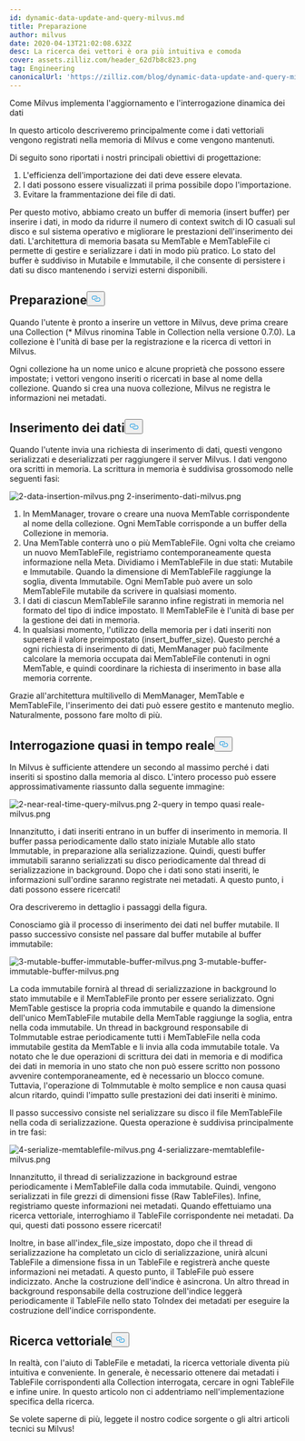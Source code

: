 ```yaml
---
id: dynamic-data-update-and-query-milvus.md
title: Preparazione
author: milvus
date: 2020-04-13T21:02:08.632Z
desc: La ricerca dei vettori è ora più intuitiva e comoda
cover: assets.zilliz.com/header_62d7b8c823.png
tag: Engineering
canonicalUrl: 'https://zilliz.com/blog/dynamic-data-update-and-query-milvus'
---
```

<custom-h1>Come Milvus implementa l'aggiornamento e l'interrogazione dinamica dei dati</custom-h1><p>In questo articolo descriveremo principalmente come i dati vettoriali vengono registrati nella memoria di Milvus e come vengono mantenuti.</p>
<p>Di seguito sono riportati i nostri principali obiettivi di progettazione:</p>
<ol>
<li>L'efficienza dell'importazione dei dati deve essere elevata.</li>
<li>I dati possono essere visualizzati il prima possibile dopo l'importazione.</li>
<li>Evitare la frammentazione dei file di dati.</li>
</ol>
<p>Per questo motivo, abbiamo creato un buffer di memoria (insert buffer) per inserire i dati, in modo da ridurre il numero di context switch di IO casuali sul disco e sul sistema operativo e migliorare le prestazioni dell'inserimento dei dati. L'architettura di memoria basata su MemTable e MemTableFile ci permette di gestire e serializzare i dati in modo più pratico. Lo stato del buffer è suddiviso in Mutabile e Immutabile, il che consente di persistere i dati su disco mantenendo i servizi esterni disponibili.</p>
<h2 id="Preparation" class="common-anchor-header">Preparazione<button data-href="#Preparation" class="anchor-icon" translate="no">
      <svg translate="no"
        aria-hidden="true"
        focusable="false"
        height="20"
        version="1.1"
        viewBox="0 0 16 16"
        width="16"
      >
        <path
          fill="#0092E4"
          fill-rule="evenodd"
          d="M4 9h1v1H4c-1.5 0-3-1.69-3-3.5S2.55 3 4 3h4c1.45 0 3 1.69 3 3.5 0 1.41-.91 2.72-2 3.25V8.59c.58-.45 1-1.27 1-2.09C10 5.22 8.98 4 8 4H4c-.98 0-2 1.22-2 2.5S3 9 4 9zm9-3h-1v1h1c1 0 2 1.22 2 2.5S13.98 12 13 12H9c-.98 0-2-1.22-2-2.5 0-.83.42-1.64 1-2.09V6.25c-1.09.53-2 1.84-2 3.25C6 11.31 7.55 13 9 13h4c1.45 0 3-1.69 3-3.5S14.5 6 13 6z"
        ></path>
      </svg>
    </button></h2><p>Quando l'utente è pronto a inserire un vettore in Milvus, deve prima creare una Collection (* Milvus rinomina Table in Collection nella versione 0.7.0). La collezione è l'unità di base per la registrazione e la ricerca di vettori in Milvus.</p>
<p>Ogni collezione ha un nome unico e alcune proprietà che possono essere impostate; i vettori vengono inseriti o ricercati in base al nome della collezione. Quando si crea una nuova collezione, Milvus ne registra le informazioni nei metadati.</p>
<h2 id="Data-Insertion" class="common-anchor-header">Inserimento dei dati<button data-href="#Data-Insertion" class="anchor-icon" translate="no">
      <svg translate="no"
        aria-hidden="true"
        focusable="false"
        height="20"
        version="1.1"
        viewBox="0 0 16 16"
        width="16"
      >
        <path
          fill="#0092E4"
          fill-rule="evenodd"
          d="M4 9h1v1H4c-1.5 0-3-1.69-3-3.5S2.55 3 4 3h4c1.45 0 3 1.69 3 3.5 0 1.41-.91 2.72-2 3.25V8.59c.58-.45 1-1.27 1-2.09C10 5.22 8.98 4 8 4H4c-.98 0-2 1.22-2 2.5S3 9 4 9zm9-3h-1v1h1c1 0 2 1.22 2 2.5S13.98 12 13 12H9c-.98 0-2-1.22-2-2.5 0-.83.42-1.64 1-2.09V6.25c-1.09.53-2 1.84-2 3.25C6 11.31 7.55 13 9 13h4c1.45 0 3-1.69 3-3.5S14.5 6 13 6z"
        ></path>
      </svg>
    </button></h2><p>Quando l'utente invia una richiesta di inserimento di dati, questi vengono serializzati e deserializzati per raggiungere il server Milvus. I dati vengono ora scritti in memoria. La scrittura in memoria è suddivisa grossomodo nelle seguenti fasi:</p>
<p>
  
   <span class="img-wrapper"> <img translate="no" src="https://assets.zilliz.com/2_data_insertion_milvus_99448bae50.png" alt="2-data-insertion-milvus.png" class="doc-image" id="2-data-insertion-milvus.png" />
   </span> <span class="img-wrapper"> <span>2-inserimento-dati-milvus.png</span> </span></p>
<ol>
<li>In MemManager, trovare o creare una nuova MemTable corrispondente al nome della collezione. Ogni MemTable corrisponde a un buffer della Collezione in memoria.</li>
<li>Una MemTable conterrà uno o più MemTableFile. Ogni volta che creiamo un nuovo MemTableFile, registriamo contemporaneamente questa informazione nella Meta. Dividiamo i MemTableFile in due stati: Mutabile e Immutabile. Quando la dimensione di MemTableFile raggiunge la soglia, diventa Immutabile. Ogni MemTable può avere un solo MemTableFile mutabile da scrivere in qualsiasi momento.</li>
<li>I dati di ciascun MemTableFile saranno infine registrati in memoria nel formato del tipo di indice impostato. Il MemTableFile è l'unità di base per la gestione dei dati in memoria.</li>
<li>In qualsiasi momento, l'utilizzo della memoria per i dati inseriti non supererà il valore preimpostato (insert_buffer_size). Questo perché a ogni richiesta di inserimento di dati, MemManager può facilmente calcolare la memoria occupata dai MemTableFile contenuti in ogni MemTable, e quindi coordinare la richiesta di inserimento in base alla memoria corrente.</li>
</ol>
<p>Grazie all'architettura multilivello di MemManager, MemTable e MemTableFile, l'inserimento dei dati può essere gestito e mantenuto meglio. Naturalmente, possono fare molto di più.</p>
<h2 id="Near-Real-time-Query" class="common-anchor-header">Interrogazione quasi in tempo reale<button data-href="#Near-Real-time-Query" class="anchor-icon" translate="no">
      <svg translate="no"
        aria-hidden="true"
        focusable="false"
        height="20"
        version="1.1"
        viewBox="0 0 16 16"
        width="16"
      >
        <path
          fill="#0092E4"
          fill-rule="evenodd"
          d="M4 9h1v1H4c-1.5 0-3-1.69-3-3.5S2.55 3 4 3h4c1.45 0 3 1.69 3 3.5 0 1.41-.91 2.72-2 3.25V8.59c.58-.45 1-1.27 1-2.09C10 5.22 8.98 4 8 4H4c-.98 0-2 1.22-2 2.5S3 9 4 9zm9-3h-1v1h1c1 0 2 1.22 2 2.5S13.98 12 13 12H9c-.98 0-2-1.22-2-2.5 0-.83.42-1.64 1-2.09V6.25c-1.09.53-2 1.84-2 3.25C6 11.31 7.55 13 9 13h4c1.45 0 3-1.69 3-3.5S14.5 6 13 6z"
        ></path>
      </svg>
    </button></h2><p>In Milvus è sufficiente attendere un secondo al massimo perché i dati inseriti si spostino dalla memoria al disco. L'intero processo può essere approssimativamente riassunto dalla seguente immagine:</p>
<p>
  
   <span class="img-wrapper"> <img translate="no" src="https://assets.zilliz.com/2_near_real_time_query_milvus_f3cfdd00fb.png" alt="2-near-real-time-query-milvus.png" class="doc-image" id="2-near-real-time-query-milvus.png" />
   </span> <span class="img-wrapper"> <span>2-query in tempo quasi reale-milvus.png</span> </span></p>
<p>Innanzitutto, i dati inseriti entrano in un buffer di inserimento in memoria. Il buffer passa periodicamente dallo stato iniziale Mutable allo stato Immutable, in preparazione alla serializzazione. Quindi, questi buffer immutabili saranno serializzati su disco periodicamente dal thread di serializzazione in background. Dopo che i dati sono stati inseriti, le informazioni sull'ordine saranno registrate nei metadati. A questo punto, i dati possono essere ricercati!</p>
<p>Ora descriveremo in dettaglio i passaggi della figura.</p>
<p>Conosciamo già il processo di inserimento dei dati nel buffer mutabile. Il passo successivo consiste nel passare dal buffer mutabile al buffer immutabile:</p>
<p>
  
   <span class="img-wrapper"> <img translate="no" src="https://assets.zilliz.com/3_mutable_buffer_immutable_buffer_milvus_282b66c5fe.png" alt="3-mutable-buffer-immutable-buffer-milvus.png" class="doc-image" id="3-mutable-buffer-immutable-buffer-milvus.png" />
   </span> <span class="img-wrapper"> <span>3-mutable-buffer-immutable-buffer-milvus.png</span> </span></p>
<p>La coda immutabile fornirà al thread di serializzazione in background lo stato immutabile e il MemTableFile pronto per essere serializzato. Ogni MemTable gestisce la propria coda immutabile e quando la dimensione dell'unico MemTableFile mutabile della MemTable raggiunge la soglia, entra nella coda immutabile. Un thread in background responsabile di ToImmutable estrae periodicamente tutti i MemTableFile nella coda immutabile gestita da MemTable e li invia alla coda immutabile totale. Va notato che le due operazioni di scrittura dei dati in memoria e di modifica dei dati in memoria in uno stato che non può essere scritto non possono avvenire contemporaneamente, ed è necessario un blocco comune. Tuttavia, l'operazione di ToImmutable è molto semplice e non causa quasi alcun ritardo, quindi l'impatto sulle prestazioni dei dati inseriti è minimo.</p>
<p>Il passo successivo consiste nel serializzare su disco il file MemTableFile nella coda di serializzazione. Questa operazione è suddivisa principalmente in tre fasi:</p>
<p>
  
   <span class="img-wrapper"> <img translate="no" src="https://assets.zilliz.com/4_serialize_memtablefile_milvus_95766abdfb.png" alt="4-serialize-memtablefile-milvus.png" class="doc-image" id="4-serialize-memtablefile-milvus.png" />
   </span> <span class="img-wrapper"> <span>4-serializzare-memtablefile-milvus.png</span> </span></p>
<p>Innanzitutto, il thread di serializzazione in background estrae periodicamente i MemTableFile dalla coda immutabile. Quindi, vengono serializzati in file grezzi di dimensioni fisse (Raw TableFiles). Infine, registriamo queste informazioni nei metadati. Quando effettuiamo una ricerca vettoriale, interroghiamo il TableFile corrispondente nei metadati. Da qui, questi dati possono essere ricercati!</p>
<p>Inoltre, in base all'index_file_size impostato, dopo che il thread di serializzazione ha completato un ciclo di serializzazione, unirà alcuni TableFile a dimensione fissa in un TableFile e registrerà anche queste informazioni nei metadati. A questo punto, il TableFile può essere indicizzato. Anche la costruzione dell'indice è asincrona. Un altro thread in background responsabile della costruzione dell'indice leggerà periodicamente il TableFile nello stato ToIndex dei metadati per eseguire la costruzione dell'indice corrispondente.</p>
<h2 id="Vector-search" class="common-anchor-header">Ricerca vettoriale<button data-href="#Vector-search" class="anchor-icon" translate="no">
      <svg translate="no"
        aria-hidden="true"
        focusable="false"
        height="20"
        version="1.1"
        viewBox="0 0 16 16"
        width="16"
      >
        <path
          fill="#0092E4"
          fill-rule="evenodd"
          d="M4 9h1v1H4c-1.5 0-3-1.69-3-3.5S2.55 3 4 3h4c1.45 0 3 1.69 3 3.5 0 1.41-.91 2.72-2 3.25V8.59c.58-.45 1-1.27 1-2.09C10 5.22 8.98 4 8 4H4c-.98 0-2 1.22-2 2.5S3 9 4 9zm9-3h-1v1h1c1 0 2 1.22 2 2.5S13.98 12 13 12H9c-.98 0-2-1.22-2-2.5 0-.83.42-1.64 1-2.09V6.25c-1.09.53-2 1.84-2 3.25C6 11.31 7.55 13 9 13h4c1.45 0 3-1.69 3-3.5S14.5 6 13 6z"
        ></path>
      </svg>
    </button></h2><p>In realtà, con l'aiuto di TableFile e metadati, la ricerca vettoriale diventa più intuitiva e conveniente. In generale, è necessario ottenere dai metadati i TableFile corrispondenti alla Collection interrogata, cercare in ogni TableFile e infine unire. In questo articolo non ci addentriamo nell'implementazione specifica della ricerca.</p>
<p>Se volete saperne di più, leggete il nostro codice sorgente o gli altri articoli tecnici su Milvus!</p>
